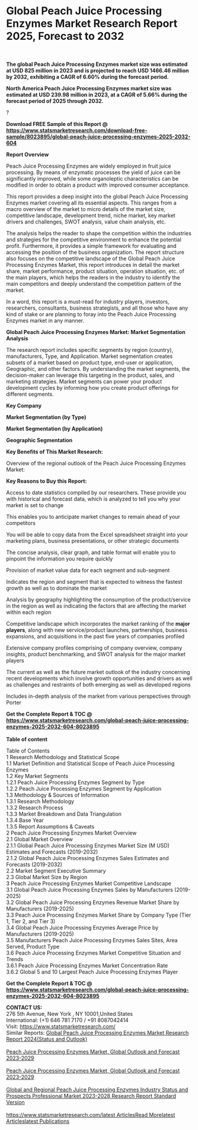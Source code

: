 <h1>Global Peach Juice Processing Enzymes Market Research Report 2025, Forecast to 2032</h1><br/><p><strong>The global Peach Juice Processing Enzymes market size was estimated at USD 825 million in 2023 and is projected to reach USD 1466.46 million by 2032, exhibiting a <strong>CAGR</strong> of 6.60% during the forecast period.</strong></p><p><strong>North America Peach Juice Processing Enzymes market size was estimated at USD 239.98 million in 2023, at a <strong>CAGR</strong> of 5.66% during the forecast period of 2025 through 2032.</strong></p><p>? </p><p><strong>Download FREE Sample of this Report @ <a href="https://www.statsmarketresearch.com/download-free-sample/8023895/global-peach-juice-processing-enzymes-2025-2032-604">https://www.statsmarketresearch.com/download-free-sample/8023895/global-peach-juice-processing-enzymes-2025-2032-604</a></strong></p><p><strong>Report Overview</strong></p><p>Peach Juice Processing Enzymes are widely employed in fruit juice processing. By means of enzymatic processes the yield of juice can be significantly improved, while some organoleptic characteristics can be modified in order to obtain a product with improved consumer acceptance.</p><p>This report provides a deep insight into the global Peach Juice Processing Enzymes market covering all its essential aspects. This ranges from a macro overview of the market to micro details of the market size, competitive landscape, development trend, niche market, key market drivers and challenges, SWOT analysis, value chain analysis, etc.</p><p>The analysis helps the reader to shape the competition within the industries and strategies for the competitive environment to enhance the potential profit. Furthermore, it provides a simple framework for evaluating and accessing the position of the business organization. The report structure also focuses on the competitive landscape of the Global Peach Juice Processing Enzymes Market, this report introduces in detail the market share, market performance, product situation, operation situation, etc. of the main players, which helps the readers in the industry to identify the main competitors and deeply understand the competition pattern of the market.</p><p>In a word, this report is a must-read for industry players, investors, researchers, consultants, business strategists, and all those who have any kind of stake or are planning to foray into the Peach Juice Processing Enzymes market in any manner.</p><p><strong>Global Peach Juice Processing Enzymes Market: Market Segmentation Analysis</strong></p><p>The research report includes specific segments by region (country), manufacturers, Type, and Application. Market segmentation creates subsets of a market based on product type, end-user or application, Geographic, and other factors. By understanding the market segments, the decision-maker can leverage this targeting in the product, sales, and marketing strategies. Market segments can power your product development cycles by informing how you create product offerings for different segments.</p><p><strong>Key Company</strong></p><p><strong>Market Segmentation (by Type)</strong></p><p><strong>Market Segmentation (<strong>by Application</strong>)</strong></p><p><strong>Geographic Segmentation</strong></p><p><strong>Key Benefits of This Market Research:</strong></p><p>Overview of the regional outlook of the Peach Juice Processing Enzymes Market:</p><p><strong>Key <strong>Reasons to Buy</strong> this Report:</strong></p><p>Access to date statistics compiled by our researchers. These provide you with historical and forecast data, which is analyzed to tell you why your market is set to change</p><p>This enables you to anticipate market changes to remain ahead of your competitors</p><p>You will be able to copy data from the Excel spreadsheet straight into your marketing plans, business presentations, or other strategic documents</p><p>The concise analysis, clear graph, and table format will enable you to pinpoint the information you require quickly</p><p>Provision of market value data for each segment and sub-segment</p><p>Indicates the region and segment that is expected to witness the fastest growth as well as to dominate the market</p><p>Analysis by geography highlighting the consumption of the product/service in the region as well as indicating the factors that are affecting the market within each region</p><p>Competitive landscape which incorporates the market ranking of the <strong>major players</strong>, along with new service/product launches, partnerships, business expansions, and acquisitions in the past five years of companies profiled</p><p>Extensive company profiles comprising of company overview, company insights, product benchmarking, and SWOT analysis for the major market players</p><p>The current as well as the future market outlook of the industry concerning recent developments which involve growth opportunities and drivers as well as challenges and restraints of both emerging as well as developed regions</p><p>Includes in-depth analysis of the market from various perspectives through Porter</p><div><b>Get the Complete Report & TOC @ <a href="https://www.statsmarketresearch.com/global-peach-juice-processing-enzymes-2025-2032-604-8023895">https://www.statsmarketresearch.com/global-peach-juice-processing-enzymes-2025-2032-604-8023895</a></b></div><br><b>Table of content</b><p>Table of Contents<br />1 Research Methodology and Statistical Scope<br />1.1 Market Definition and Statistical Scope of Peach Juice Processing Enzymes<br />1.2 Key Market Segments<br />1.2.1 Peach Juice Processing Enzymes Segment by Type<br />1.2.2 Peach Juice Processing Enzymes Segment by Application<br />1.3 Methodology & Sources of Information<br />1.3.1 Research Methodology<br />1.3.2 Research Process<br />1.3.3 Market Breakdown and Data Triangulation<br />1.3.4 Base Year<br />1.3.5 Report Assumptions & Caveats<br />2 Peach Juice Processing Enzymes Market Overview<br />2.1 Global Market Overview<br />2.1.1 Global Peach Juice Processing Enzymes Market Size (M USD) Estimates and Forecasts (2019-2032)<br />2.1.2 Global Peach Juice Processing Enzymes Sales Estimates and Forecasts (2019-2032)<br />2.2 Market Segment Executive Summary<br />2.3 Global Market Size by Region<br />3 Peach Juice Processing Enzymes Market Competitive Landscape<br />3.1 Global Peach Juice Processing Enzymes Sales by Manufacturers (2019-2025)<br />3.2 Global Peach Juice Processing Enzymes Revenue Market Share by Manufacturers (2019-2025)<br />3.3 Peach Juice Processing Enzymes Market Share by Company Type (Tier 1, Tier 2, and Tier 3)<br />3.4 Global Peach Juice Processing Enzymes Average Price by Manufacturers (2019-2025)<br />3.5 Manufacturers Peach Juice Processing Enzymes Sales Sites, Area Served, Product Type<br />3.6 Peach Juice Processing Enzymes Market Competitive Situation and Trends<br />3.6.1 Peach Juice Processing Enzymes Market Concentration Rate<br />3.6.2 Global 5 and 10 Largest Peach Juice Processing Enzymes Player<br><div><b>Get the Complete Report & TOC @ <a href="https://www.statsmarketresearch.com/global-peach-juice-processing-enzymes-2025-2032-604-8023895">https://www.statsmarketresearch.com/global-peach-juice-processing-enzymes-2025-2032-604-8023895</a></b></div></p> <b>CONTACT US:</b><br>276 5th Avenue, New York , NY 10001,United States<br>International: (+1) 646 781 7170 / +91 8087042414<br>Visit: <a href="https://www.statsmarketresearch.com/">https://www.statsmarketresearch.com/</a><br>Similar Reports: <a href="https://www.statsmarketresearch.com/global-peach-juice-processing-enzymes-2025-2032-604-8023895">Global Peach Juice Processing Enzymes Market Research Report 2024(Status and Outlook)</a><br/><br/><a href="https://www.statsmarketresearch.com/global-peach-juice-processing-enzymes-2025-2032-604-8023895">Peach Juice Processing Enzymes Market, Global Outlook and Forecast 2023-2029</a><br/><br/><a href="https://www.statsmarketresearch.com/global-peach-juice-processing-enzymes-2025-2032-604-8023895">Peach Juice Processing Enzymes Market, Global Outlook and Forecast 2023-2029</a><br/><br/><a href="https://www.statsmarketresearch.com/global-peach-juice-processing-enzymes-2025-2032-604-8023895">Global and Regional Peach Juice Processing Enzymes Industry Status and Prospects Professional Market 2023-2028 Research Report Standard Version</a><br/><br/><a href="https://gyeongbokgung.com">https://www.statsmarketresearch.com/</a><a href="https://hallyeomaritime.com">latest Articles</a><a href="https://jingwansa.com">Read More</a><a href=https://nguoiviet.jp/">latest Articles</a><a href="https://www.intelmarketresearch.com/">latest Publications</a>